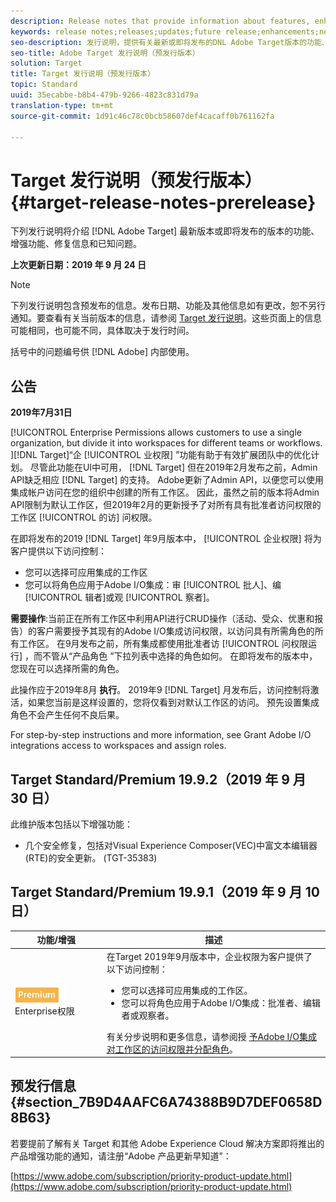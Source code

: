 ```yaml
---
description: Release notes that provide information about features, enhancements, and fixes for the latest or upcoming Adobe Target releases.
keywords: release notes;releases;updates;future release;enhancements;new features;fixes
seo-description: 发行说明，提供有关最新或即将发布的DNL Adobe Target版本的功能、增强和修复的信息。
seo-title: Adobe Target 发行说明（预发行版本）
solution: Target
title: Target 发行说明（预发行版本）
topic: Standard
uuid: 35ecabbe-b8b4-479b-9266-4823c831d79a
translation-type: tm+mt
source-git-commit: 1d91c46c78c0bcb58607def4cacaff0b761162fa

---
```



# Target 发行说明（预发行版本）{#target-release-notes-prerelease}

下列发行说明将介绍 [!DNL Adobe Target] 最新版本或即将发布的版本的功能、增强功能、修复信息和已知问题。

**上次更新日期：2019 年 9 月 24 日**

>[!NOTE]
>
>下列发行说明包含预发布的信息。发布日期、功能及其他信息如有更改，恕不另行通知。要查看有关当前版本的信息，请参阅 [Target 发行说明](release-notes.md)。这些页面上的信息可能相同，也可能不同，具体取决于发行时间。
>
>括号中的问题编号供 [!DNL Adobe] 内部使用。

## 公告

**2019年7月31日**

[!UICONTROL Enterprise Permissions allows  customers to use a single organization, but divide it into workspaces for different teams or workflows. ][!DNL Target]“企 [!UICONTROL 业权限] ”功能有助于有效扩展团队中的优化计划。 尽管此功能在UI中可用， [!DNL Target] 但在2019年2月发布之前，Admin API缺乏相应 [!DNL Target] 的支持。 Adobe更新了Admin API，以便您可以使用集成帐户访问在您的组织中创建的所有工作区。 因此，虽然之前的版本将Admin API限制为默认工作区，但2019年2月的更新授予了对所有具有批准者访问权限的工作区 [!UICONTROL 的访] 问权限。

在即将发布的2019 [!DNL Target] 年9月版本中， [!UICONTROL 企业权限] 将为客户提供以下访问控制：

* 您可以选择可应用集成的工作区
* 您可以将角色应用于Adobe I/O集成：审 [!UICONTROL 批人]、编 [!UICONTROL 辑者]或观 [!UICONTROL 察者]。

**需要操作**:当前正在所有工作区中利用API进行CRUD操作（活动、受众、优惠和报告）的客户需要授予其现有的Adobe I/O集成访问权限，以访问具有所需角色的所有工作区。 在9月发布之前，所有集成都使用批准者访 [!UICONTROL 问权限运行] ，而不管从“产品角色  ”下拉列表中选择的角色如何。 在即将发布的版本中，您现在可以选择所需的角色。

此操作应于2019年8月 **执行**。 2019年9 [!DNL Target] 月发布后，访问控制将激活，如果您当前是这样设置的，您将仅看到对默认工作区的访问。 预先设置集成角色不会产生任何不良后果。

For step-by-step instructions and more information, see Grant Adobe I/O integrations access to workspaces and assign roles.[](/help/administrating-target/c-user-management/property-channel/configure-adobe-io-integration.md)

## Target Standard/Premium 19.9.2（2019 年 9 月 30 日） 

此维护版本包括以下增强功能：

* 几个安全修复，包括对Visual Experience Composer(VEC)中富文本编辑器(RTE)的安全更新。 (TGT-35383)

## Target Standard/Premium 19.9.1（2019 年 9 月 10 日） 

| 功能/增强 | 描述 |
| --- | --- |
| ![高级徽章](/help/assets/premium.png) Enterprise权限 | 在Target 2019年9月版本中，企业权限为客户提供了以下访问控制：<UL><li>您可以选择可应用集成的工作区。</li><li>您可以将角色应用于Adobe I/O集成：批准者、编辑者或观察者。</li></ul>有关分步说明和更多信息，请参阅授 [予Adobe I/O集成对工作区的访问权限并分配角色](/help/administrating-target/c-user-management/property-channel/configure-adobe-io-integration.md)。 |

## 预发行信息 {#section_7B9D4AAFC6A74388B9D7DEF0658D8B63}

若要提前了解有关 Target 和其他 Adobe Experience Cloud 解决方案即将推出的产品增强功能的通知，请注册“Adobe 产品更新早知道”：

[https://www.adobe.com/subscription/priority-product-update.html](https://www.adobe.com/subscription/priority-product-update.html)
